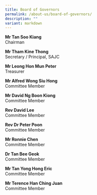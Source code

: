 ```yaml
---
title: Board of Governors
permalink: /about-us/board-of-governors/
description: ""
variant: markdown
---
```

**Mr Tan Soo Kiang**  
Chairman

**Mr Tham Kine Thong**  
Secretary / Principal, SAJC

**Mr Leong Hon Mun Peter**  
Treasurer

**Mr Alfred Wong Siu Hong**  
Committee Member

**Mr David Ng Boon Kiong**  
Committee Member

**Rev David Lee**  
Committee Member

**Rev Dr Peter Poon**  
Committee Member

**Mr Ronnie Chen**  
Committee Member

**Dr Tan Bee Geok**  
Committee Member

**Mr Tan Yong Hong Eric**  
Committee Member

**Mr Terence Han Ching Juan**  
Committee Member